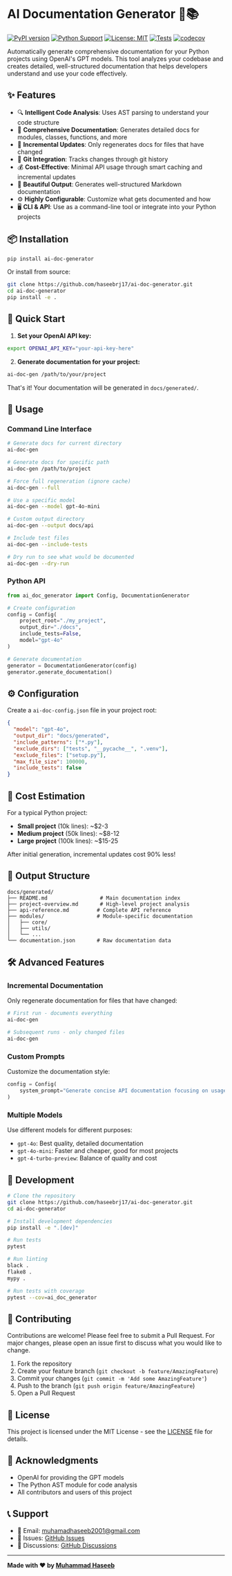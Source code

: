 # AI Documentation Generator 🤖📚

[![PyPI version](https://badge.fury.io/py/ai-doc-generator.svg)](https://badge.fury.io/py/ai-doc-generator)
[![Python Support](https://img.shields.io/pypi/pyversions/ai-doc-generator.svg)](https://pypi.org/project/ai-doc-generator/)
[![License: MIT](https://img.shields.io/badge/License-MIT-yellow.svg)](https://opensource.org/licenses/MIT)
[![Tests](https://github.com/haseebrj17/ai-doc-generator/workflows/tests/badge.svg)](https://github.com/haseebrj17/ai-doc-generator/actions)
[![codecov](https://codecov.io/gh/haseebrj17/ai-doc-generator/branch/main/graph/badge.svg)](https://codecov.io/gh/haseebrj17/ai-doc-generator)

Automatically generate comprehensive documentation for your Python projects using OpenAI's GPT models. This tool analyzes your codebase and creates detailed, well-structured documentation that helps developers understand and use your code effectively.

## ✨ Features

- 🔍 **Intelligent Code Analysis**: Uses AST parsing to understand your code structure
- 📝 **Comprehensive Documentation**: Generates detailed docs for modules, classes, functions, and more
- 🚀 **Incremental Updates**: Only regenerates docs for files that have changed
- 🔧 **Git Integration**: Tracks changes through git history
- 💰 **Cost-Effective**: Minimal API usage through smart caching and incremental updates
- 🎨 **Beautiful Output**: Generates well-structured Markdown documentation
- ⚙️ **Highly Configurable**: Customize what gets documented and how
- 🖥️ **CLI & API**: Use as a command-line tool or integrate into your Python projects

## 📦 Installation

```bash
pip install ai-doc-generator
```

Or install from source:

```bash
git clone https://github.com/haseebrj17/ai-doc-generator.git
cd ai-doc-generator
pip install -e .
```

## 🚀 Quick Start

1. **Set your OpenAI API key:**
```bash
export OPENAI_API_KEY="your-api-key-here"
```

2. **Generate documentation for your project:**
```bash
ai-doc-gen /path/to/your/project
```

That's it! Your documentation will be generated in `docs/generated/`.

## 📖 Usage

### Command Line Interface

```bash
# Generate docs for current directory
ai-doc-gen

# Generate docs for specific path
ai-doc-gen /path/to/project

# Force full regeneration (ignore cache)
ai-doc-gen --full

# Use a specific model
ai-doc-gen --model gpt-4o-mini

# Custom output directory
ai-doc-gen --output docs/api

# Include test files
ai-doc-gen --include-tests

# Dry run to see what would be documented
ai-doc-gen --dry-run
```

### Python API

```python
from ai_doc_generator import Config, DocumentationGenerator

# Create configuration
config = Config(
    project_root="./my_project",
    output_dir="./docs",
    include_tests=False,
    model="gpt-4o"
)

# Generate documentation
generator = DocumentationGenerator(config)
generator.generate_documentation()
```

## ⚙️ Configuration

Create a `ai-doc-config.json` file in your project root:

```json
{
  "model": "gpt-4o",
  "output_dir": "docs/generated",
  "include_patterns": ["*.py"],
  "exclude_dirs": ["tests", "__pycache__", ".venv"],
  "exclude_files": ["setup.py"],
  "max_file_size": 100000,
  "include_tests": false
}
```

## 💸 Cost Estimation

For a typical Python project:
- **Small project** (10k lines): ~$2-3
- **Medium project** (50k lines): ~$8-12  
- **Large project** (100k lines): ~$15-25

After initial generation, incremental updates cost 90% less!

## 📁 Output Structure

```
docs/generated/
├── README.md                 # Main documentation index
├── project-overview.md       # High-level project analysis
├── api-reference.md         # Complete API reference
├── modules/                 # Module-specific documentation
│   ├── core/
│   ├── utils/
│   └── ...
└── documentation.json       # Raw documentation data
```

## 🛠️ Advanced Features

### Incremental Documentation
Only regenerate documentation for files that have changed:
```bash
# First run - documents everything
ai-doc-gen

# Subsequent runs - only changed files
ai-doc-gen
```

### Custom Prompts
Customize the documentation style:
```python
config = Config(
    system_prompt="Generate concise API documentation focusing on usage examples..."
)
```

### Multiple Models
Use different models for different purposes:
- `gpt-4o`: Best quality, detailed documentation
- `gpt-4o-mini`: Faster and cheaper, good for most projects
- `gpt-4-turbo-preview`: Balance of quality and cost

## 🧪 Development

```bash
# Clone the repository
git clone https://github.com/haseebrj17/ai-doc-generator.git
cd ai-doc-generator

# Install development dependencies
pip install -e ".[dev]"

# Run tests
pytest

# Run linting
black .
flake8 .
mypy .

# Run tests with coverage
pytest --cov=ai_doc_generator
```

## 🤝 Contributing

Contributions are welcome! Please feel free to submit a Pull Request. For major changes, please open an issue first to discuss what you would like to change.

1. Fork the repository
2. Create your feature branch (`git checkout -b feature/AmazingFeature`)
3. Commit your changes (`git commit -m 'Add some AmazingFeature'`)
4. Push to the branch (`git push origin feature/AmazingFeature`)
5. Open a Pull Request

## 📄 License

This project is licensed under the MIT License - see the [LICENSE](LICENSE) file for details.

## 🙏 Acknowledgments

- OpenAI for providing the GPT models
- The Python AST module for code analysis
- All contributors and users of this project

## 📞 Support

- 📧 Email: muhamadhaseeb2001@gmail.com
- 🐛 Issues: [GitHub Issues](https://github.com/haseebrj17/ai-doc-generator/issues)
- 💬 Discussions: [GitHub Discussions](https://github.com/haseebrj17/ai-doc-generator/discussions)

---

**Made with ❤️ by [Muhammad Haseeb](https://github.com/haseebrj17)**
